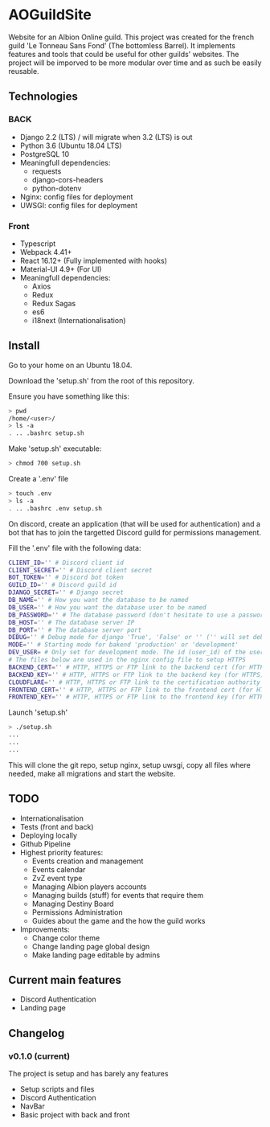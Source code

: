 # AOGuildSite
Website for an Albion Online guild.
This project was created for the french guild 'Le Tonneau Sans Fond' (The bottomless Barrel).
It implements features and tools that could be useful for other guilds' websites.
The project will be imporved to be more modular over time and as such be easily reusable.

## Technologies
### BACK
- Django 2.2 (LTS) / will migrate when 3.2 (LTS) is out
- Python 3.6 (Ubuntu 18.04 LTS)
- PostgreSQL 10
- Meaningfull dependencies:
  - requests
  - django-cors-headers
  - python-dotenv
- Nginx: config files for deployment
- UWSGI: config files for deployment

### Front
- Typescript 
- Webpack 4.41+
- React 16.12+ (Fully implemented with hooks)
- Material-UI 4.9+ (For UI)
- Meaningfull dependencies:
  - Axios
  - Redux
  - Redux Sagas
  - es6
  - i18next (Internationalisation)

## Install
Go to your home on an Ubuntu 18.04.

Download the 'setup.sh' from the root of this repository.

Ensure you have something like this:
```bash
> pwd
/home/<user>/
> ls -a
. .. .bashrc setup.sh
```

Make 'setup.sh' executable:
```bash
> chmod 700 setup.sh
```

Create a '.env' file
```bash
> touch .env
> ls -a
. .. .bashrc .env setup.sh
```

On discord, create an application (that will be used for authentication) and a bot that has to join the targetted Discord guild for permissions management.

Fill the '.env' file with the following data:
```bash
CLIENT_ID='' # Discord client id
CLIENT_SECRET='' # Discord client secret
BOT_TOKEN='' # Discord bot token
GUILD_ID='' # Discord guild id
DJANGO_SECRET='' # Django secret
DB_NAME='' # How you want the database to be named
DB_USER='' # How you want the database user to be named
DB_PASSWORD='' # The database password (don't hesitate to use a password generator and create a very long one)
DB_HOST='' # The database server IP
DB_PORT='' # The database server port
DEBUG='' # Debug mode for django 'True', 'False' or '' ('' will set debug to False in production mode else True)
MODE='' # Starting mode for bakend 'production' or 'development'
DEV_USER= # Only set for development mode. The id (user_id) of the user to connect with in development mode.
# The files below are used in the nginx config file to setup HTTPS
BACKEND_CERT='' # HTTP, HTTPS or FTP link to the backend cert (for HTTPS)  
BACKEND_KEY='' # HTTP, HTTPS or FTP link to the backend key (for HTTPS)
CLOUDFLARE='' # HTTP, HTTPS or FTP link to the certification authority cert (for HTTPS)
FRONTEND_CERT='' # HTTP, HTTPS or FTP link to the frontend cert (for HTTPS)
FRONTEND_KEY='' # HTTP, HTTPS or FTP link to the frontend key (for HTTPS)
```

Launch 'setup.sh'
```bash
> ./setup.sh
...
...
...
```

This will clone the git repo, setup nginx, setup uwsgi, copy all files where needed, make all migrations and start the website.

## TODO
- Internationalisation
- Tests (front and back)
- Deploying locally
- Github Pipeline
- Highest priority features:
  - Events creation and management
  - Events calendar
  - ZvZ event type
  - Managing Albion players accounts
  - Managing builds (stuff) for events that require them
  - Managing Destiny Board
  - Permissions Administration
  - Guides about the game and the how the guild works
- Improvements:
  - Change color theme
  - Change landing page global design
  - Make landing page editable by admins
  

## Current main features
- Discord Authentication
- Landing page

## Changelog

### v0.1.0 (current)
The project is setup and has barely any features
- Setup scripts and files
- Discord Authentication
- NavBar
- Basic project with back and front
